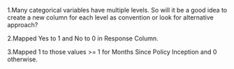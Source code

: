 1.Many categorical variables have multiple levels.
So will it be a good idea to create a new column for each level as convention or look for alternative approach?

2.Mapped Yes to 1 and No to 0 in Response Column.

3.Mapped 1 to those values >= 1 for Months Since Policy Inception and 0 otherwise. 

